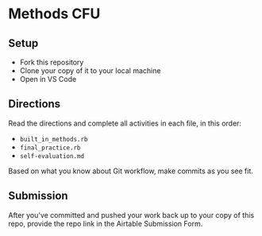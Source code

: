 # Methods CFU

## Setup

- Fork this repository
- Clone your copy of it to your local machine
- Open in VS Code

## Directions

Read the directions and complete all activities in each file, in this order:
- `built_in_methods.rb`
- `final_practice.rb`
- `self-evaluation.md`

Based on what you know about Git workflow, make commits as you see fit.

## Submission

After you've committed and pushed your work back up to your copy of this repo, provide the repo link in the Airtable Submission Form.
